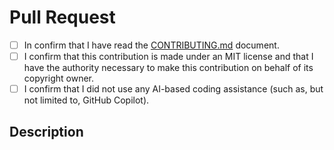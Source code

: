 # Pull Request

- [ ] In confirm that I have read the [CONTRIBUTING.md](https://github.com/webis-de/small-text/blob/dev/CONTRIBUTING.md) document.
- [ ] I confirm that this contribution is made under an MIT license and that I have the authority necessary to make this contribution on behalf of its copyright owner.
- [ ] I confirm that I did not use any AI-based coding assistance (such as, but not limited to, GitHub Copilot).

## Description

<!-- A clear and concise description of the pull request -->
